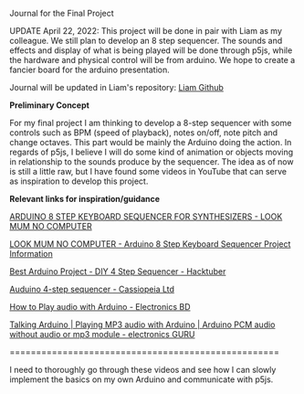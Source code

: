 Journal for the Final Project

UPDATE April 22, 2022:
This project will be done in pair with Liam as my colleague. We still plan to develop an 8 step sequencer. The sounds and effects and display of what is being played will be done through p5js, while the hardware and physical control will be from arduino. We hope to create a fancier board for the arduino presentation.

Journal will be updated in Liam's repository:
[Liam Github](https://github.com/l-mccarthy/IntroToIM/blob/main/finalProject/journal.md)

**Preliminary Concept**

For my final project I am thinking to develop a 8-step sequencer with some controls such as BPM (speed of playback), notes on/off, note pitch and change octaves. This part would be mainly the Arduino doing the action. In regards of p5js, I believe I will do some kind of animation or objects moving in relationship to the sounds produce by the sequencer. The idea as of now is still a little raw, but I have found some videos in YouTube that can serve as inspiration to develop this project.

**Relevant links for inspiration/guidance**

[ARDUINO 8 STEP KEYBOARD SEQUENCER FOR SYNTHESIZERS - LOOK MUM NO COMPUTER](https://www.youtube.com/watch?v=9oGlCfwCoCw)

[LOOK MUM NO COMPUTER - Arduino 8 Step Keyboard Sequencer Project Information](https://www.lookmumnocomputer.com/projects/#/sequencer-keyboard)

[Best Arduino Project - DIY 4 Step Sequencer - Hacktuber](https://www.youtube.com/watch?v=ozSdVL2EzR4)

[Auduino 4-step sequencer - Cassiopeia Ltd](https://cassiopeia.hk/sequencer/)

[How to Play audio with Arduino - Electronics BD](https://www.youtube.com/watch?v=aaqaAXlZbuc)

[Talking Arduino | Playing MP3 audio with Arduino | Arduino PCM audio without audio or mp3 module - electronics GURU](https://www.youtube.com/watch?v=F28Znry0qcw)

===================================================

I need to thoroughly go through these videos and see how I can slowly implement the basics on my own Arduino and communicate with p5js.
